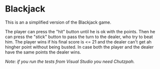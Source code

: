 # Blackjack

This is an a simplified version of the Blackjack game.

The player can press the "hit" button until he is ok with the points.
Then he can press the "stick" button to pass the turn to the dealer, who try to beat him.
The player wins if his final score is <= 21 and the dealer can't get ah hingher point without being busted.
In case both the player and the dealer have the same points the dealer wins.

*Note: if you run the tests from Visual Studio you need Chutzpah.*
